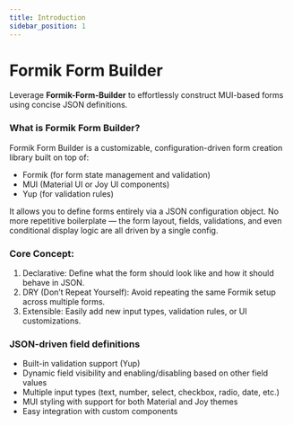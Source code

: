 ```yaml
---
title: Introduction
sidebar_position: 1
---
```


# Formik Form Builder

Leverage **Formik-Form-Builder** to effortlessly construct MUI-based forms using concise JSON definitions.

### What is Formik Form Builder?
Formik Form Builder is a customizable, configuration-driven form creation library built on top of:
- Formik (for form state management and validation)
- MUI (Material UI or Joy UI components)
- Yup (for validation rules)

It allows you to define forms entirely via a JSON configuration object. No more repetitive boilerplate — the form layout, fields, validations, and even conditional display logic are all driven by a single config.

### Core Concept:
1. Declarative: Define what the form should look like and how it should behave in JSON.
2. DRY (Don’t Repeat Yourself): Avoid repeating the same Formik setup across multiple forms.
3. Extensible: Easily add new input types, validation rules, or UI customizations.

### JSON-driven field definitions
- Built-in validation support (Yup)
- Dynamic field visibility and enabling/disabling based on other field values
- Multiple input types (text, number, select, checkbox, radio, date, etc.)
- MUI styling with support for both Material and Joy themes
- Easy integration with custom components